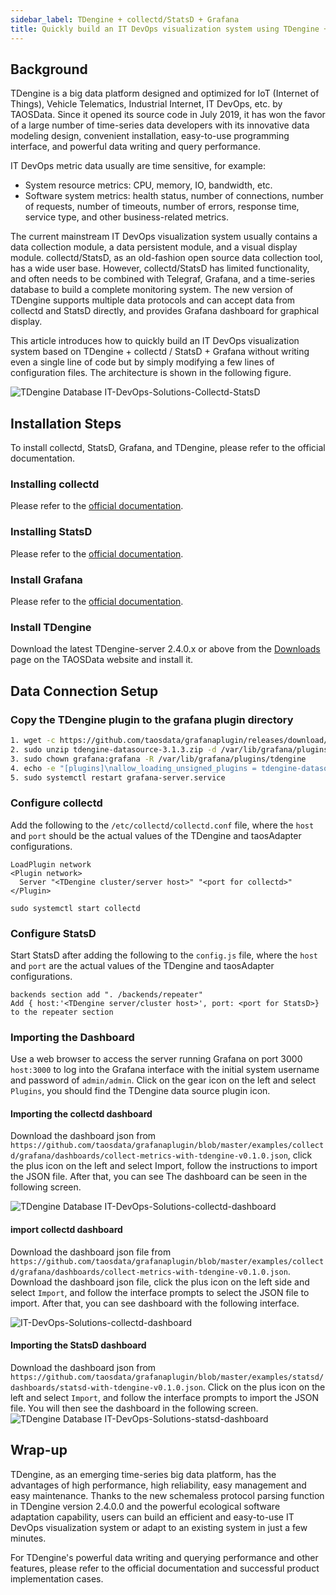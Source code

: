 ```yaml
---
sidebar_label: TDengine + collectd/StatsD + Grafana
title: Quickly build an IT DevOps visualization system using TDengine + collectd/StatsD + Grafana
---
```


## Background

TDengine is a big data platform designed and optimized for IoT (Internet of Things), Vehicle Telematics, Industrial Internet, IT DevOps, etc. by TAOSData. Since it opened its source code in July 2019, it has won the favor of a large number of time-series data developers with its innovative data modeling design, convenient installation, easy-to-use programming interface, and powerful data writing and query performance.

IT DevOps metric data usually are time sensitive, for example:

- System resource metrics: CPU, memory, IO, bandwidth, etc.
- Software system metrics: health status, number of connections, number of requests, number of timeouts, number of errors, response time, service type, and other business-related metrics.

The current mainstream IT DevOps visualization system usually contains a data collection module, a data persistent module, and a visual display module. collectd/StatsD, as an old-fashion open source data collection tool, has a wide user base. However, collectd/StatsD has limited functionality, and often needs to be combined with Telegraf, Grafana, and a time-series database to build a complete monitoring system.
The new version of TDengine supports multiple data protocols and can accept data from collectd and StatsD directly, and provides Grafana dashboard for graphical display.

This article introduces how to quickly build an IT DevOps visualization system based on TDengine + collectd / StatsD + Grafana without writing even a single line of code but by simply modifying a few lines of configuration files. The architecture is shown in the following figure.

![TDengine Database IT-DevOps-Solutions-Collectd-StatsD](./IT-DevOps-Solutions-Collectd-StatsD.webp)

## Installation Steps

To install collectd, StatsD, Grafana, and TDengine, please refer to the official documentation.

### Installing collectd

Please refer to the [official documentation](https://collectd.org/documentation.shtml).

### Installing StatsD

Please refer to the [official documentation](https://github.com/statsd/statsd).

### Install Grafana

Please refer to the [official documentation](https://grafana.com/grafana/download).

### Install TDengine

Download the latest TDengine-server 2.4.0.x or above from the [Downloads](http://taosdata.com/cn/all-downloads/) page on the TAOSData website and install it.

## Data Connection Setup

### Copy the TDengine plugin to the grafana plugin directory

```bash
1. wget -c https://github.com/taosdata/grafanaplugin/releases/download/v3.1.3/tdengine-datasource-3.1.3.zip
2. sudo unzip tdengine-datasource-3.1.3.zip -d /var/lib/grafana/plugins/
3. sudo chown grafana:grafana -R /var/lib/grafana/plugins/tdengine
4. echo -e "[plugins]\nallow_loading_unsigned_plugins = tdengine-datasource\n" | sudo tee -a /etc/grafana/grafana.ini
5. sudo systemctl restart grafana-server.service
```

### Configure collectd

Add the following to the `/etc/collectd/collectd.conf` file, where the `host` and `port` should be the actual values of the TDengine and taosAdapter configurations.

```text
LoadPlugin network
<Plugin network>
  Server "<TDengine cluster/server host>" "<port for collectd>"
</Plugin>

sudo systemctl start collectd
```

### Configure StatsD

Start StatsD after adding the following to the `config.js` file, where the `host` and `port` are the actual values of the TDengine and taosAdapter configurations.

```text
backends section add ". /backends/repeater"
Add { host:'<TDengine server/cluster host>', port: <port for StatsD>} to the repeater section
```

### Importing the Dashboard

Use a web browser to access the server running Grafana on port 3000 `host:3000` to log into the Grafana interface with the initial system username and password of `admin/admin`.
Click on the gear icon on the left and select `Plugins`, you should find the TDengine data source plugin icon.

#### Importing the collectd dashboard

Download the dashboard json from `https://github.com/taosdata/grafanaplugin/blob/master/examples/collectd/grafana/dashboards/collect-metrics-with-tdengine-v0.1.0.json`, click the plus icon on the left and select Import, follow the instructions to import the JSON file. After that, you can see
The dashboard can be seen in the following screen.

![TDengine Database IT-DevOps-Solutions-collectd-dashboard](./IT-DevOps-Solutions-collectd-dashboard.webp)

#### import collectd dashboard

Download the dashboard json file from `https://github.com/taosdata/grafanaplugin/blob/master/examples/collectd/grafana/dashboards/collect-metrics-with-tdengine-v0.1.0.json`. Download the dashboard json file, click the plus icon on the left side and select `Import`, and follow the interface prompts to select the JSON file to import. After that, you can see
dashboard with the following interface.

![IT-DevOps-Solutions-collectd-dashboard](./IT-DevOps-Solutions-collectd-dashboard.webp)

#### Importing the StatsD dashboard

Download the dashboard json from `https://github.com/taosdata/grafanaplugin/blob/master/examples/statsd/dashboards/statsd-with-tdengine-v0.1.0.json`. Click on the plus icon on the left and select `Import`, and follow the interface prompts to import the JSON file. You will then see the dashboard in the following screen.
![TDengine Database IT-DevOps-Solutions-statsd-dashboard](./IT-DevOps-Solutions-statsd-dashboard.webp)

## Wrap-up

TDengine, as an emerging time-series big data platform, has the advantages of high performance, high reliability, easy management and easy maintenance. Thanks to the new schemaless protocol parsing function in TDengine version 2.4.0.0 and the powerful ecological software adaptation capability, users can build an efficient and easy-to-use IT DevOps visualization system or adapt to an existing system in just a few minutes.

For TDengine's powerful data writing and querying performance and other features, please refer to the official documentation and successful product implementation cases.
